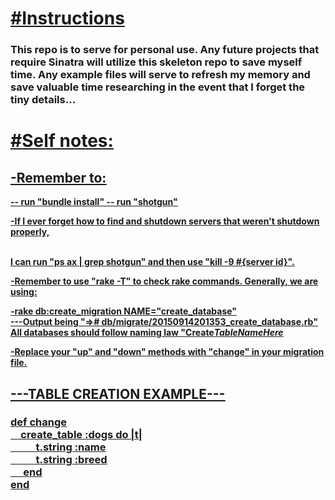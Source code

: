 <u><h1>#Instructions</h1></u>

<h3>This repo is to serve for personal use. Any future projects that require Sinatra
will utilize this skeleton repo to save myself time. Any example files will
serve to refresh my memory and save valuable time researching in the event that
I forget the tiny details...</h3>

<u><h1>#Self notes:</h1><u>
<h2>-Remember to:</h2>
<strong>-- run "bundle install"
-- run "shotgun"

<p>-If I ever forget how to find and shutdown servers that weren't shutdown properly,</p><br>
I can run "ps ax | grep shotgun" and then use "kill -9 #{server id}".

<p>-Remember to use "rake -T" to check rake commands. Generally, we are using:</p>

<p>-rake db:create_migration NAME="create_database"<br>
---Output being "=># db/migrate/20150914201353_create_database.rb"<br> All databases should follow naming law "Create<em>TableNameHere</em></p>

<p>-Replace your "up" and "down" methods with "change" in your migration file.</p>

<u><h2><p>---TABLE CREATION EXAMPLE---</p></h2></u>
<h3>
def change<br>
&emsp;create_table :dogs do |t|<br>
&emsp; &emsp; t.string :name<br>
&emsp; &emsp; t.string :breed<br>
&emsp; end<br>
end<br></h3>
</strong>
